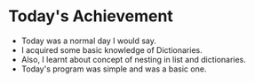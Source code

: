 # Today's Achievement
- Today was a normal day I would say.
- I acquired some basic knowledge of Dictionaries.
- Also, I learnt about concept of nesting in list and dictionaries.
- Today's program was simple and was a basic one.